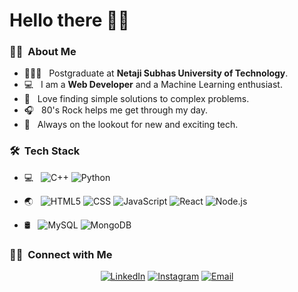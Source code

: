 <h1>Hello there 🙋‍♂️</h1>

<h3>👨‍💻 &nbsp;About Me </h3>

- 👨🏻‍🎓 &nbsp; Postgraduate at **Netaji Subhas University of Technology**.
- 💻 &nbsp; I am a **Web Developer** and a Machine Learning enthusiast.
- 🔧 &nbsp; Love finding simple solutions to complex problems. 
- 🎧 &nbsp; 80's Rock helps me get through my day.
- 🔎 &nbsp; Always on the lookout for new and exciting tech.

<h3> 🛠 &nbsp;Tech Stack</h3>

- 💻 &nbsp;
  ![C++](https://img.shields.io/badge/-C++-333333?style=flat&logo=C%2B%2B&logoColor=00599C)
  ![Python](https://img.shields.io/badge/-Python-333333?style=flat&logo=python)
  
- 🌏 &nbsp;
  ![HTML5](https://img.shields.io/badge/-HTML5-333333?style=flat&logo=HTML5)
  ![CSS](https://img.shields.io/badge/-CSS-333333?style=flat&logo=CSS3&logoColor=1572B6)
  ![JavaScript](https://img.shields.io/badge/-JavaScript-333333?style=flat&logo=javascript)
  ![React](https://img.shields.io/badge/-React-333333?style=flat&logo=react)
  ![Node.js](https://img.shields.io/badge/-Node.js-333333?style=flat&logo=node.js)
- 🛢 &nbsp;
  ![MySQL](https://img.shields.io/badge/-MySQL-333333?style=flat&logo=mysql)
  ![MongoDB](https://img.shields.io/badge/-MongoDB-333333?style=flat&logo=mongodb)

<h3> 🤝🏻 &nbsp;Connect with Me </h3>

<p align="center">
<a href="https://www.linkedin.com/in/raj3717"><img alt="LinkedIn" src="https://img.shields.io/badge/LinkedIn-Raj%20Krishan-blue?style=flat-square&logo=linkedin"></a>
<a href="https://www.instagram.com/raj_taki"><img alt="Instagram" src="https://img.shields.io/badge/Instagram-tribal.hobo-blue?style=flat-square&logo=instagram"></a>
<a href="mailto:rajkrishan13@gmail.com"><img alt="Email" src="https://img.shields.io/badge/Email-rajkrishan13@gmail.com-blue?style=flat-square&logo=gmail"></a>
</p>
